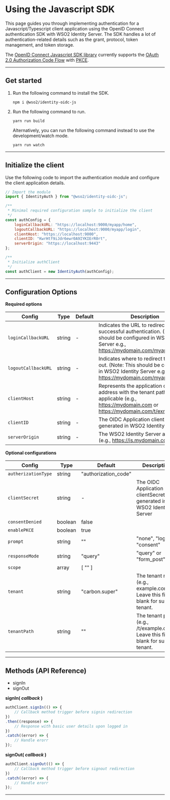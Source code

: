 # Using the Javascript SDK

This page guides you through implementing authentication for a Javascript/Typescript client application using the OpenID Connect authentication SDK with WSO2 Identity Server. The SDK handles a lot of authentication-related details such as the grant, protocol, token management, and token storage. 

The [OpenID Connect Javascript SDK library](https://github.com/wso2-extensions/identity-sdks-js/tree/master/identity-oidc-js) currently supports the [OAuth 2.0 Authorization Code Flow](https://tools.ietf.org/html/rfc6749#section-4.1) with [PKCE](https://tools.ietf.org/html/rfc7636).

---

## Get started

1. Run the following command to install the SDK. 

    ```
    npm i @wso2/identity-oidc-js
    ```

2. Run the following command to run. 

    ```
    yarn run build
    ```

    Alternatively, you can run the following command instead to use the development/watch mode. 
    
    ```
    yarn run watch
    ```

---

## Initialize the client

Use the following code to import the authentication module and configure the client application details. 

```js
// Import the module
import { IdentityAuth } from "@wso2/identity-oidc-js";

/**
 * Minimal required configuration sample to initialize the client
 */
const authConfig = {
    loginCallbackURL: "https://localhost:9000/myapp/home",
    logoutCallbackURL: "https://localhost:9000/myapp/login",
    clientHost: "https://localhost:9000",
    clientID: "KwrHtf9iJdr6ewr0A9IYKIErR0rt",
    serverOrigin: "https://localhost:9443"
};

/**
 * Initialize authClient
 */
const authClient = new IdentityAuth(authConfig);
```

---

## Configuration Options

**Required options**

| Config              | Type    | Default | Description |
|---                  |---      | ---     |---          |
| `loginCallbackURL`  | string  | -       | Indicates the URL to redirect to upon successful authentication. (Note: This should be configured in WSO2 Identity Server e.g., https://mydomain.com/myapp/home |
| `logoutCallbackURL` | string  | -       | Indicates where to redirect to after log out. (Note: This should be configured in WSO2 Identity Server e.g., https://mydomain.com/myapp/login |
| `clientHost`        | string  | -       | Represents the application origin address with the tenant path if applicable (e.g., https://mydomain.com or https://mydomain.com/t/exmaple.com) |
| `clientID`          | string  | -       | The OIDC Application clientID generated in WSO2 Identity Server |
| `serverOrigin`      | string  | -       | The WSO2 Identity Server address (e.g., https://is.mydomain.com) |


**Optional configurations**

| Config              | Type    | Default               | Description |
|---                  |---      | ---                   |---          |
| `autherizationType` | string  | "authorization_code"  |             |
| `clientSecret`      | string  | -                     | The OIDC Application clientSecret generated in WSO2 Identity Server |
| `consentDenied`     | boolean | false                 |             |
| `enablePKCE`        | boolean | true                  |             |
| `prompt`            | string  | ""                    | "none", "login", "consent" |
| `responseMode`      | string  | "query"               | "query" or "form_post"  |
| `scope`             | array   | [ "" ]                |             |
| `tenant`            | string  | "carbon.super"        | The tenant name (e.g., example.com). Leave this field blank for super tenant. |
| `tenantPath`        | string  | ""                    | The tenant path (e.g., /t/example.com). Leave this field blank for super tenant. |

---

## Methods (API Reference)

* signIn
* signOut

**signIn( _callback_ )**

```js
authClient.signIn(() => {
    // Callback method trigger before signin redirection
})
.then((response) => {
    // Response with basic user details upon logged in
})
.catch((error) => {
    // Handle erorr
});
```

**signOut( _callback_ )**

```js
authClient.signOut(() => {
    // Callback method trigger before signout redirection
})
.catch((error) => {
    // Handle erorr
});
```

---

<!-- TODO: Refactor below content -->
<!-- ## Advance methods

#### OPConfigurationUtil.initOPConfiguration(wellKnownEndpoint, forceInit)

Initiate the authentication module using openid provider configuration endpoint.
* `wellKnownEndpoint` well known endpoint.
* `forceInit` whether to re-initiate the configuration.

#### OPConfigurationUtil.resetOPConfiguration()

Reset the configuration acquired from openid provider.

#### SignInUtil.sendAuthorizationRequest(requestParams)

Sends the OAuth2 authorization code request to the IdP based on the provided request params.

`requestParams` is type of `OIDCRequestParamsInterface`

```typescript
interface OIDCRequestParamsInterface {
    clientID: string;
    clientHost: string;
    clientSecret?: string;
    enablePKCE: boolean;
    redirectUri: string;
    scope?: string[];
    serverOrigin: string;
}
```

* `clientID` Client id of the application.
* `clientHost` Client host name.
* `clientSecret` Client secret of the application. If not provided, it will considered as a public client.
* `enablePKCE` Enable PKCE for the authorization grant type.
* `redirectUri` Callback url of the application.

#### SignInUtil.hasAuthorizationCode()

Check whether the current url contains the OAuth2 authorization code.

#### SignInUtil.sendTokenRequest(requestParams)

Sends the OAuth2 token request and returns a Promise with token response. Also validate the signature of the id_token.

`requestParams` is type of `OIDCRequestParamsInterface` as explained above.

Response will be a `Promise<TokenResponseInterface>`.

```js
interface TokenResponseInterface {
    accessToken: string;
    idToken: string;
    expiresIn: string;
    scope: string;
    refreshToken: string;
    tokenType: string;
}
```

* `accessToken` access token.
* `idToken` id_token value.
* `expiresIn`validity period.
* `scope` scope returned.
* `refreshToken` refresh token.
* `tokenType` token type.

#### SignInUtil.getAuthenticatedUser(idToken)

This will extract the authenticated user from the id_token.

Response will be in `AuthenticatedUserInterface`.

```js
interface AuthenticatedUserInterface {
    displayName?: string;
    email?: string;
    username: string;
}
```

* `displayName` display name of the user.
* `email` email of the user.
* `username` username.

#### AuthenticateSessionUtil.initUserSession(tokenResponse, authenticatedUser)

This will initiate the user session using the attributes in tokenResponse and authenticatedUser.

tokenResponse is type of `TokenResponseInterface` and authenticatedUser is type of `AuthenticatedUserInterface`.

#### AuthenticateSessionUtil.getAccessToken()

This will returns a Promise containing the OAuth2 access_token. Also it will refresh the access_token if it is expired.

Response will be a `Promise<string>`.

#### SignOutUtil.sendSignOutRequest(redirectUri)

Sends the logout request the openid provider. Requires the redirect uri of the application.

#### AuthenticateSessionUtil.endAuthenticatedSession()

Terminates the user session and clears the session attributes. -->
